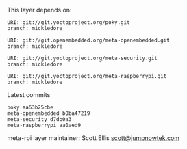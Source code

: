 This layer depends on:

    URI: git://git.yoctoproject.org/poky.git
    branch: mickledore

    URI: git://git.openembedded.org/meta-openembedded.git
    branch: mickledore

    URI: git://git.yoctoproject.org/meta-security.git
    branch: mickledore

    URI: git://git.yoctoproject.org/meta-raspberrypi.git
    branch: mickledore

Latest commits

    poky aa63b25cbe
    meta-openembedded b0ba47219
    meta-security d7db0a3
    meta-raspberrypi aa0aed9

meta-rpi layer maintainer: Scott Ellis <scott@jumpnowtek.com>
